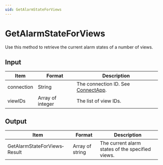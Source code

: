 ```yaml
---
uid: GetAlarmStateForViews
---
```


# GetAlarmStateForViews

Use this method to retrieve the current alarm states of a number of views.

## Input

| Item       | Format           | Description                                          |
|------------|------------------|------------------------------------------------------|
| connection | String           | The connection ID. See [ConnectApp](xref:ConnectApp). |
| viewIDs    | Array of integer | The list of view IDs.                                |

## Output

| Item                         | Format          | Description                                      |
|------------------------------|-----------------|--------------------------------------------------|
| GetAlarmStateForViews­Result | Array of string | The current alarm states of the specified views. |
